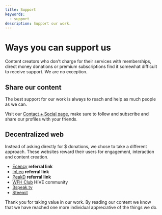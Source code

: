 ```yaml
---
title: Support
keywords:
  - support
description: Support our work.
---
```

# Ways you can support us
Content creators who don't charge for their services with memberships, direct money donations or premium subscriptions find it somewhat difficult to receive support. We are no exception.

## Share our content
The best support for our work is always to reach and help as much people as we can.

Visit our [Contact + Social page](/social-contact/), make sure to follow and subscribe and share our profiles with your friends.

## Decentralized web
Instead of asking directly for $ donations, we chose to take a different approach. These websites reward their users for engagement, interaction and content creation.
- [Ecency](https://ecency.com/signup?referral=techyvas) **referral link**
- [InLeo](https://inleo.io/signup?referral=techyvas) **referral link**
- [PeakD](https://peakd.com/register?ref=techyvas) **referral link**
- [WFH Club](https://inleo.io/communities/hive-10701) HIVE community
- [3speak.tv](https://3speak.tv/user/techyvas)
- [Steemit](https://steemit.com/@techyvas/posts)

Thank you for taking value in our work. By reading our content we know that we have reached one more individual appreciative of the things we do.